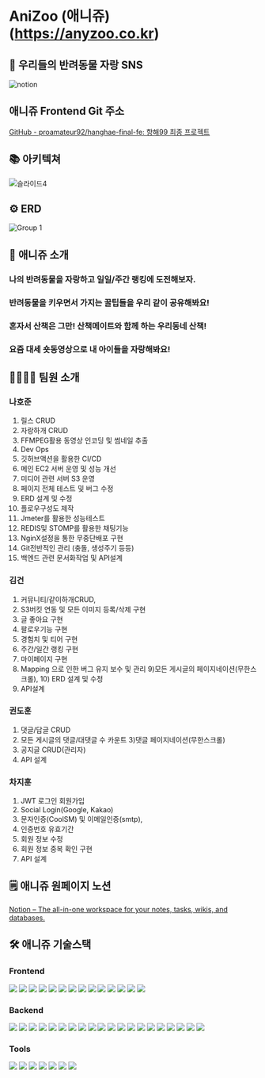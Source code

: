 # **AniZoo (애니쥬)(https://anyzoo.co.kr)**

## 🐾 우리들의 반려동물 자랑 SNS
![notion](https://user-images.githubusercontent.com/72805486/182712873-5e7fb549-18f4-45a4-ae27-a532a0d29814.png)

##  애니쥬 Frontend Git 주소
[GitHub - proamateur92/hanghae-final-fe: 항해99 최종 프로젝트](https://github.com/proamateur92/hanghae-final-fe)

## 📚 아키텍쳐
![슬라이드4](https://user-images.githubusercontent.com/72805486/182712927-fdd67e39-67cb-4db0-bb95-5c66b5602d0f.png)

## ⚙️ ERD
![Group 1](https://user-images.githubusercontent.com/72805486/182712991-c1666ba0-9ac0-41ce-ad26-855f84e842e5.png)

## 🐹 애니쥬 소개
### **나의 반려동물을 자랑하고 일일/주간 랭킹에 도전해보자.**
### **반려동물을 키우면서 가지는 꿀팁들을 우리 같이 공유해봐요!**
### **혼자서 산책은 그만! 산책메이트와 함께 하는 우리동네 산책!**
### **요즘 대세 숏동영상으로 내 아이들을 자랑해봐요!**

## 👩‍👩‍👧‍👦 팀원 소개
### 나호준
1) 릴스 CRUD
2) 자랑하개 CRUD
3) FFMPEG활용 동영상 인코딩 및 썸네일 추출
4) Dev Ops
5) 깃허브액션을 활용한 CI/CD
6) 메인 EC2 서버 운영 및 성능 개선
7) 미디어 관련 서버 S3 운영
8) 페이지 전체 테스트 및 버그 수정
9) ERD 설계 및 수정
10) 플로우구성도 제작
11) Jmeter를 활용한 성능테스트
12) REDIS및 STOMP를 활용한 채팅기능
13) NginX설정을 통한 무중단배포 구현
14) Git전반적인 관리 (충돌, 생성주기 등등) 
15) 백엔드 관련 문서화작업 및 API설계
### 김건
1) 커뮤니티/같이하개CRUD,
2) S3버킷 연동 및 모든 이미지 등록/삭제 구현
3) 글 좋아요 구현
4) 팔로우기능 구현
5) 경험치 및 티어 구현
6) 주간/일간 랭킹 구현
7) 마이페이지 구현
8) Mapping 으로 인한 버그 유지 보수 및 관리
9)모든 게시글의 페이지네이션(무한스크롤), 10) ERD 설계 및 수정
11) API설계
### 권도훈
1) 댓글/답글 CRUD 
2) 모든 게시글의 댓글/대댓글 수 카운트
3)댓글 페이지네이션(무한스크롤)
4) 공지글 CRUD(관리자)
5) API 설계
### 차지훈
1) JWT 로그인 회원가입
2) Social Login(Google, Kakao)
3) 문자인증(CoolSM) 및 이메일인증(smtp),
4) 인증번호 유효기간
5) 회원 정보 수정
6) 회원 정보 중복 확인 구현
7) API 설계

## 🗒 애니쥬 원페이지 노션
[Notion – The all-in-one workspace for your notes, tasks, wikis, and databases.](https://canary-umbra-040.notion.site/SNS-d4732501dcb949e88b84e83161beaea3)

## 🛠️ 애니쥬 기술스택
### Frontend
<img src="https://img.shields.io/badge/VS Code-007ACC?style=for-the-badge&logo=visualstudiocode&logoColor=white"> <img src="https://img.shields.io/badge/JavaScript-F7DF1E?style=for-the-badge&logo=javascript&logoColor=white"> <img src="https://img.shields.io/badge/React-61DAFB?style=for-the-badge&logo=React&logoColor=white"> <img src="https://img.shields.io/badge/Redux Toolkit-764ABC?style=for-the-badge&logo=Redux&logoColor=white"> <img src="https://img.shields.io/badge/Axios-0088CC?style=for-the-badge&logo=&logoColor=white"> <img src="https://img.shields.io/badge/Styled Components-DB7093?style=for-the-badge&logo=styledcomponents&logoColor=white"> <img src="https://img.shields.io/badge/Styled Reset-DB7093?style=for-the-badge&logo=styledcomponents&logoColor=white"> <img src="https://img.shields.io/badge/Json Server-000000?style=for-the-badge&logo=json&logoColor=white"> <img src="https://img.shields.io/badge/PWA-5a0Fc8?style=for-the-badge&logo=pwa&logoColor=white"> <img src="https://img.shields.io/badge/React GA4-FF4154?style=for-the-badge&logo=reactquery&logoColor=white"> <img src="https://img.shields.io/badge/react player-61dafb?style=for-the-badge&logo=react&logoColor=white"> <img src="https://img.shields.io/badge/sweetalert2-ff61f6?style=for-the-badge&logo=observable&logoColor=white"> <img src="https://img.shields.io/badge/react cookie-09d3ac?style=for-the-badge&logo=react&logoColor=white"> <img src="https://img.shields.io/badge/CSS-1572b6?style=for-the-badge&logo=css3&logoColor=white">

### Backend
<img src="https://img.shields.io/badge/InteliJ IDEA-000000?style=for-the-badge&logo=IntelliJIDEA&logoColor=white"> <img src="https://img.shields.io/badge/java-c01818?style=for-the-badge&logo=coffeescript&logoColor=white"> <img src="https://img.shields.io/badge/spring boot-6DB33f?style=for-the-badge&logo=springboot&logoColor=white"> <img src="https://img.shields.io/badge/spring security-6db33f?style=for-the-badge&logo=springsecurity&logoColor=white"> <img src="https://img.shields.io/badge/mysql-4479a1?style=for-the-badge&logo=mysql&logoColor=white"> <img src="https://img.shields.io/badge/JWT-000000?style=for-the-badge&logo=jsonwebtokens&logoColor=white"> <img src="https://img.shields.io/badge/hibernate-59666c?style=for-the-badge&logo=hibernate&logoColor=white"> <img src="https://img.shields.io/badge/WebSocket-010101?style=for-the-badge&logo=socket.io&logoColor=white"> <img src="https://img.shields.io/badge/STOMP-red?style=for-the-badge&logo=&logoColor=white"> <img src="https://img.shields.io/badge/Amazon s3-569a31?style=for-the-badge&logo=amazons3&logoColor=white"> <img src="https://img.shields.io/badge/Amazon ec2-ff9900?style=for-the-badge&logo=amazonec2&logoColor=white"> <img src="https://img.shields.io/badge/Codedeploy-00485B?style=for-the-badge&logo=keepassxc&logoColor=white"> <img src="https://img.shields.io/badge/github actions-2088ff?style=for-the-badge&logo=githubactions&logoColor=white"> <img src="https://img.shields.io/badge/reds-dc382d?style=for-the-badge&logo=redis&logoColor=white"> <img src="https://img.shields.io/badge/ffmpeg-007808?style=for-the-badge&logo=ffmpeg&logoColor=white"> <img src="https://img.shields.io/badge/coolsms-55c2e1?style=for-the-badge&logo=&logoColor=white"> <img src="https://img.shields.io/badge/nginx-009639?style=for-the-badge&logo=nginx&logoColor=white"> <img src="https://img.shields.io/badge/amazon rds-527fff?style=for-the-badge&logo=amazonrds&logoColor=white"> <img src="https://img.shields.io/badge/Route53-4053d6?style=for-the-badge&logo=amazonaws&logoColor=white"> <img src="https://img.shields.io/badge/ubuntu-e95420?style=for-the-badge&logo=ubuntu&logoColor=white">

### Tools
<img src="https://img.shields.io/badge/gradle-02303a?style=for-the-badge&logo=gradle&logoColor=white"> <img src="https://img.shields.io/badge/figma-f24e1e?style=for-the-badge&logo=figma&logoColor=white"> <img src="https://img.shields.io/badge/notion-000000?style=for-the-badge&logo=notion&logoColor=white"> <img src="https://img.shields.io/badge/git-f05032?style=for-the-badge&logo=git&logoColor=white"> <img src="https://img.shields.io/badge/github-181717?style=for-the-badge&logo=github&logoColor=white"> <img src="https://img.shields.io/badge/sourcetree-0052cc?style=for-the-badge&logo=sourcetree&logoColor=white"> <img src="https://img.shields.io/badge/GitKraken-179287?style=for-the-badge&logo=GitKraken&logoColor=white"> 





